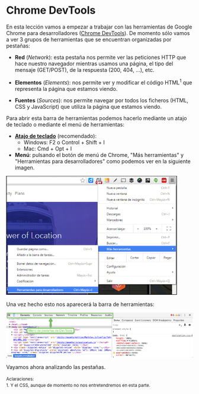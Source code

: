 # Chrome DevTools

En esta lección vamos a empezar a trabajar con las herramientas de Google Chrome para desarrolladores ([Chrome DevTools](https://developer.chrome.com/devtools)). De momento sólo vamos a ver 3 grupos de herramientas que se encuentran organizadas por pestañas:

* **Red** (*Network*): esta pestaña nos permite ver las peticiones HTTP que hace nuestro navegador mientras usamos una página, el tipo del mensaje (GET/POST), de la respuesta (200, 404, ...), etc.

* **Elementos** (*Elements*): nos permite ver y modificar el código HTML<sup>1</sup> que representa la página que estamos viendo.

* **Fuentes** (*Sources*): nos permite navegar por todos los ficheros (HTML, CSS y JavaScript) que utiliza la página que estamos viendo.

Para abrir esta barra de herramientas podemos hacerlo mediante un atajo de teclado o mediante el menú de herramientas:

* **[Atajo de teclado](https://developer.chrome.com/devtools/docs/shortcuts#opening-devtools)** (recomendado):
   * Windows: F2 o Control + Shift + I
   * Mac: Cmd + Opt + I
* **Menú**: pulsando el botón de menú de Chrome, "Más herramientas" y "Herramientas para desarrolladores" como podemos ver en la siguiente imagen.


<img src="images/menu_abrir_devtools.png" height="320">

Una vez hecho esto nos aparecerá la barra de herramientas:

![](images/chrome_devtools.png)

Vayamos ahora analizando las pestañas.

<small>Aclaraciones:</small><br>
<small>1. Y el CSS, aunque de momento no nos entretendremos en esta parte.</small><br>
